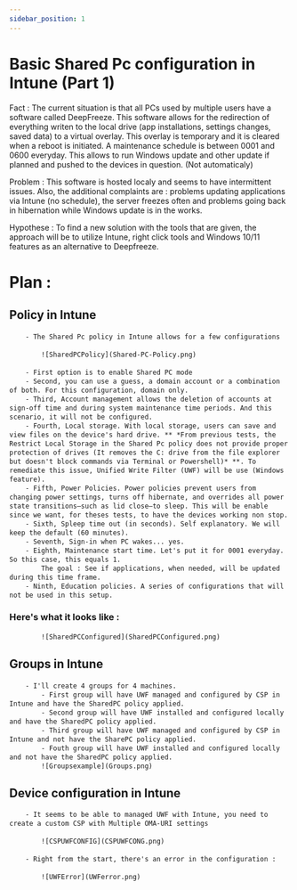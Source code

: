 ```yaml
---
sidebar_position: 1
---
```


# Basic Shared Pc configuration in Intune (Part 1)

Fact : The current situation is that all PCs used by multiple users have a software called DeepFreeze. This software allows for the redirection of everything writen to the local drive (app installations, settings changes, saved data) to a virtual overlay. This overlay is temporary and it is cleared when a reboot is initiated. A maintenance schedule is between 0001 and 0600 everyday. This allows to run Windows update and other update if planned and pushed to the devices in question. (Not automaticaly)

Problem : This software is hosted localy and seems to have intermittent issues. Also, the additional complaints are : problems updating applications via Intune (no schedule), the server freezes often and problems going back in hibernation while Windows update is in the works.

Hypothese : To find a new solution with the tools that are given, the approach will be to utilize Intune, right click tools and Windows 10/11 features as an alternative to Deepfreeze.

# Plan :

##   Policy in Intune
        - The Shared Pc policy in Intune allows for a few configurations

            ![SharedPCPolicy](Shared-PC-Policy.png)

        - First option is to enable Shared PC mode
        - Second, you can use a guess, a domain account or a combination of both. For this configuration, domain only.
        - Third, Account management allows the deletion of accounts at sign-off time and during system maintenance time periods. And this scenario, it will not be configured.
        - Fourth, Local storage. With local storage, users can save and view files on the device's hard drive. ** *From previous tests, the Restrict Local Storage in the Shared Pc policy does not provide proper protection of drives (It removes the C: drive from the file explorer but doesn't block commands via Terminal or Powershell)* **. To remediate this issue, Unified Write Filter (UWF) will be use (Windows feature).
        - Fifth, Power Policies. Power policies prevent users from changing power settings, turns off hibernate, and overrides all power state transitions—such as lid close—to sleep. This will be enable since we want, for theses tests, to have the devices working non stop.
        - Sixth, Spleep time out (in seconds). Self explanatory. We will keep the default (60 minutes).
        - Seventh, Sign-in when PC wakes... yes.
        - Eighth, Maintenance start time. Let's put it for 0001 everyday. So this case, this equals 1.
            The goal : See if applications, when needed, will be updated during this time frame.
        - Ninth, Education policies. A series of configurations that will not be used in this setup.

###     Here's what it looks like :
            ![SharedPCConfigured](SharedPCConfigured.png)

##  Groups in Intune
        - I'll create 4 groups for 4 machines. 
            - First group will have UWF managed and configured by CSP in Intune and have the SharedPC policy applied.
            - Second group will have UWF installed and configured locally and have the SharedPC policy applied.
            - Third group will have UWF managed and configured by CSP in Intune and not have the SharePC policy applied.
            - Fouth group will have UWF installed and configured locally and not have the SharedPC policy applied.
            ![Groupsexample](Groups.png)

## Device configuration in Intune
        - It seems to be able to managed UWF with Intune, you need to create a custom CSP with Multiple OMA-URI settings
        
            ![CSPUWFCONFIG](CSPUWFCONG.png)

        - Right from the start, there's an error in the configuration :

            ![UWFError](UWFerror.png)